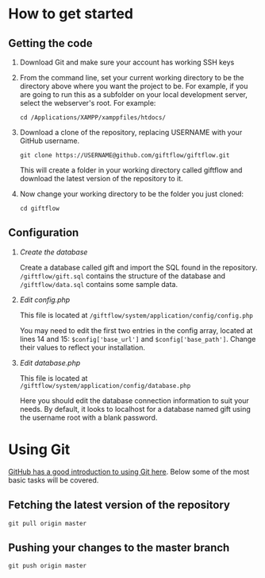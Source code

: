 How to get started
==============
Getting the code
-------------------
1.	Download Git and make sure your account has working SSH keys
2. 	From the command line, set your current working directory to be the 
	directory above where you want the project to be. For example, if you 
	are going to run this as a subfolder on your local development
	server, select the webserver's root. For example:
	
	`cd /Applications/XAMPP/xamppfiles/htdocs/`
3. 	Download a clone of the repository, replacing USERNAME with your
	GitHub username.
	
	`git clone https://USERNAME@github.com/giftflow/giftflow.git`
	
	This will create a folder in your working directory called giftflow and
	download the latest version of the repository to it.
4.	Now change your working directory to be the folder you just cloned:
	
	`cd giftflow`
	
Configuration
----------------
1.	*Create the database*
	
	Create a database called gift and import the SQL found in the repository.
	`/giftflow/gift.sql` contains the structure of the database and `/giftflow/data.sql` contains some
	sample data.

2.	*Edit config.php* 
	
	This file is located at `/giftflow/system/application/config/config.php`
	
	You may need to edit the first two entries in the config array, located at lines 14 and 15: 
	`$config['base_url']` and `$config['base_path']`. Change their values to reflect 
	your installation.

3.	*Edit database.php*
	
	This file is located at `/giftflow/system/application/config/database.php`
	
	Here you should edit the database connection information to suit your needs. By default, it
	looks to localhost for a database named gift using the username root with a blank password.

Using Git
=======

[GitHub has a good introduction to using Git here](http://learn.github.com/). Below some of the most
basic tasks will be covered.

Fetching the latest version of the repository
--------------------------------------------------
`git pull origin master`

Pushing your changes to the master branch
--------------------------------------------------
`git push origin master`